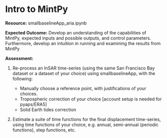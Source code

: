 # Intro to MintPy

**Resource:** smallbaselineApp_aria.ipynb

**Expected Outcome:** Develop an understanding of the capabilities of MintPy, expected inputs and possible outputs, and control parameters. Furthermore, develop an intuition in running and examining the results from MintPy

**Assessment:**

1. Re-process an InSAR time-series (using the same San Francisco Bay dataset or a dataset of your choice) using smallbaselineApp, with the following:

   - Manually choose a reference point, with justifications of your choices.
   - Tropospheric correction of your choice [account setup is needed for pyaps/ERA5]
   - Solid Earth tides correction

2. Estimate a suite of time functions for the final displacement time-series, using time functions of your choice, e.g. annual, semi-annual (periodic functions), step functions, etc. 